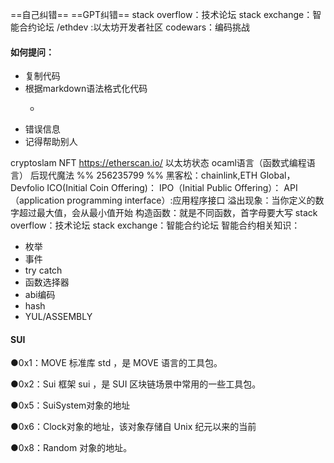 ==自己纠错==
==GPT纠错==
stack overflow：技术论坛
stack exchange：智能合约论坛
/ethdev :以太坊开发者社区
codewars：编码挑战
#### 如何提问：
- 复制代码
- 根据markdown语法格式化代码
	- ```solidity
- 错误信息
- 记得帮助别人

cryptoslam  NFT
https://etherscan.io/ 以太坊状态
ocaml语言（函数式编程语言）
后现代魔法 %% 256235799 %%
黑客松：chainlink,ETH Global，Devfolio
ICO(Initial Coin Offering)：
IPO（Initial Public Offering）：
API（application programming interface）:应用程序接口
溢出现象：当你定义的数字超过最大值，会从最小值开始
构造函数：就是不同函数，首字母要大写
stack overflow：技术论坛
stack exchange：智能合约论坛
智能合约相关知识：
- 枚举
- 事件
- try catch
- 函数选择器
- abi编码
- hash
- YUL/ASSEMBLY
#### SUI
●0x1：MOVE 标准库 std ，是 MOVE 语言的工具包。

●0x2：Sui 框架 sui ，是 SUI 区块链场景中常用的一些工具包。

●0x5：SuiSystem对象的地址

●0x6：Clock对象的地址，该对象存储自 Unix 纪元以来的当前

●0x8：Random 对象的地址。
